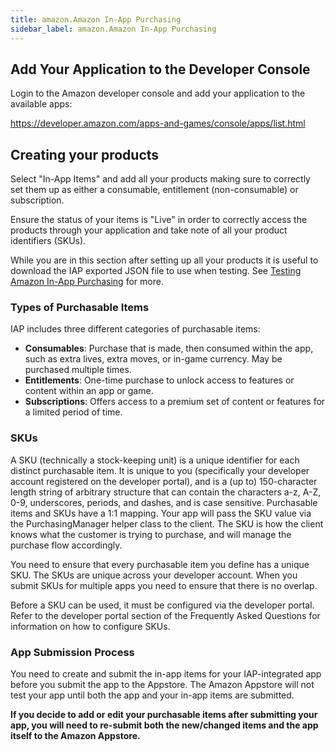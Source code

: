 ```yaml
---
title: amazon.Amazon In-App Purchasing
sidebar_label: amazon.Amazon In-App Purchasing
---
```


## Add Your Application to the Developer Console

Login to the Amazon developer console and add your application to the available apps:

https://developer.amazon.com/apps-and-games/console/apps/list.html



## Creating your products

Select "In-App Items" and add all your products making sure to correctly set them up as either a consumable, entitlement (non-consumable) or subscription. 

Ensure the status of your items is "Live" in order to correctly access the products through your application and take note of all your product identifiers (SKUs).

While you are in this section after setting up all your products it is useful to download the IAP exported JSON file to use when testing. See [Testing Amazon In-App Purchasing](amazon.testing-amazon-in-app-purchasing) for more.


### Types of Purchasable Items

IAP includes three different categories of purchasable items:

- **Consumables**: Purchase that is made, then consumed within the app, such as extra lives, extra moves, or in-game currency. May be purchased multiple times.
- **Entitlements**: One-time purchase to unlock access to features or content within an app or game.
- **Subscriptions**: Offers access to a premium set of content or features for a limited period of time.


### SKUs

A SKU (technically a stock-keeping unit) is a unique identifier for each distinct purchasable item. It is unique to you (specifically your developer account registered on the developer portal), and is a (up to) 150-character length string of arbitrary structure that can contain the characters a-z, A-Z, 0-9, underscores, periods, and dashes, and is case sensitive. Purchasable items and SKUs have a 1:1 mapping. Your app will pass the SKU value via the PurchasingManager helper class to the client. The SKU is how the client knows what the customer is trying to purchase, and will manage the purchase flow accordingly.

You need to ensure that every purchasable item you define has a unique SKU. The SKUs are unique across your developer account. When you submit SKUs for multiple apps you need to ensure that there is no overlap.

Before a SKU can be used, it must be configured via the developer portal. Refer to the developer portal section of the Frequently Asked Questions for information on how to configure SKUs.



### App Submission Process

You need to create and submit the in-app items for your IAP-integrated app before you submit the app to the Appstore. The Amazon Appstore will not test your app until both the app and your in-app items are submitted.

**If you decide to add or edit your purchasable items after submitting your app, you will need to re-submit both the new/changed items and the app itself to the Amazon Appstore.**










